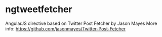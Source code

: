 # ngtweetfetcher
AngularJS directive based on Twitter Post Fetcher by Jason Mayes
More info: https://github.com/jasonmayes/Twitter-Post-Fetcher

